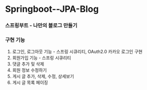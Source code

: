 # Springboot--JPA-Blog
### 스프링부트 - 나만의 블로그 만들기

### 구현 기능 
1. 로그인, 로그아웃 기능 - 스프링 시큐리티, OAuth2.0 카카오 로그인 구현
2. 회원가입 기능 - 스프링 시큐리티
3. 댓글 추가 및 삭제 
4. 회원 정보 수정하기
5. 게시 글 추가, 삭제, 수정, 상세보기
6. 게시 글 목록 페이징
